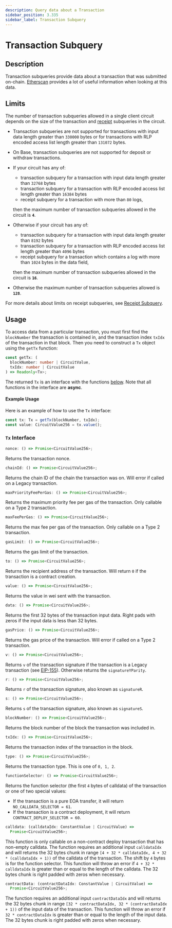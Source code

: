 ```yaml
---
description: Query data about a Transaction
sidebar_position: 3.335
sidebar_label: Transaction Subquery
---
```


# Transaction Subquery

## Description

Transaction subqueries provide data about a transaction that was submitted on-chain. [Etherscan](https://etherscan.io/) provides a lot of useful information when looking at this data.

## Limits

The number of transaction subqueries allowed in a single client circuit depends on the size of the transaction and [receipt](./receipt-subquery) subqueries in the circuit.

- Transaction subqueries are not supported for transactions with input data length greater than `330000` bytes or for transactions with RLP encoded access list length greater than `131072` bytes.
- On Base, transaction subqueries are not supported for deposit or withdraw transactions.
- If your circuit has any of:

  - transaction subquery for a transaction with input data length greater than `32768` bytes
  - transaction subquery for a transaction with RLP encoded access list length greater than `16384` bytes
  - receipt subquery for a transaction with more than `80` logs,

  then the maximum number of transaction subqueries allowed in the circuit is **`4`**.

- Otherwise if your circuit has any of:

  - transaction subquery for a transaction with input data length greater than `8192` bytes
  - transaction subquery for a transaction with RLP encoded access list length greater than `4096` bytes
  - receipt subquery for a transaction which contains a log with more than `1024` bytes in the data field,

  then the maximum number of transaction subqueries allowed in the circuit is **`16`**.

- Otherwise the maximum number of transaction subqueries allowed is **`128`**.

For more details about limits on receipt subqueries, see [Receipt Subquery](./receipt-subquery).

## Usage

To access data from a particular transaction, you must first find the `blockNumber` the transaction is contained in, and the transaction index `txIdx` of the transaction in that block. Then you need to construct a `Tx` object using the `getTx` function:

```typescript
const getTx: (
  blockNumber: number | CircuitValue,
  txIdx: number | CircuitValue
) => Readonly<Tx>;
```

The returned `Tx` is an interface with the functions [below](#tx-interface).
Note that all functions in the interface are **async**.

#### Example Usage

Here is an example of how to use the `Tx` interface:

```typescript
const tx: Tx = getTx(blockNumber, txIdx);
const value: CircuitValue256 = tx.value();
```

### `Tx` Interface

```typescript
nonce: () => Promise<CircuitValue256>;
```

Returns the transaction nonce.

```typescript
chainId: () => Promise<CircuitValue256>;
```

Returns the chain ID of the chain the transaction was on. Will error if called on a Legacy transaction.

```typescript
maxPriorityFeePerGas: () => Promise<CircuitValue256>;
```

Returns the maximum priority fee per gas of the transaction. Only callable on a Type 2 transaction.

```typescript
maxFeePerGas: () => Promise<CircuitValue256>;
```

Returns the max fee per gas of the transaction. Only callable on a Type 2 transaction.

```typescript
gasLimit: () => Promise<CircuitValue256>;
```

Returns the gas limit of the transaction.

```typescript
to: () => Promise<CircuitValue256>;
```

Returns the recipient address of the transaction. Will return `0` if the transaction is a contract creation.

```typescript
value: () => Promise<CircuitValue256>;
```

Returns the value in wei sent with the transaction.

```typescript
data: () => Promise<CircuitValue256>;
```

Returns the first 32 bytes of the transaction input data. Right pads with zeros if the input data is less than 32 bytes.

```typescript
gasPrice: () => Promise<CircuitValue256>;
```

Returns the gas price of the transaction. Will error if called on a Type 2 transaction.

```typescript
v: () => Promise<CircuitValue256>;
```

Returns `v` of the transaction signature if the transaction is a Legacy transaction (see [EIP-155](https://eips.ethereum.org/EIPS/eip-155)). Otherwise returns the `signatureYParity`.

```typescript
r: () => Promise<CircuitValue256>;
```

Returns `r` of the transaction signature, also known as `signatureR`.

```typescript
s: () => Promise<CircuitValue256>;
```

Returns `s` of the transaction signature, also known as `signatureS`.

```typescript
blockNumber: () => Promise<CircuitValue256>;
```

Returns the block number of the block the transaction was included in.

```typescript
txIdx: () => Promise<CircuitValue256>;
```

Returns the transaction index of the transaction in the block.

```typescript
type: () => Promise<CircuitValue256>;
```

Returns the transaction type. This is one of `0, 1, 2`.

```typescript
functionSelector: () => Promise<CircuitValue256>;
```

Returns the function selector (the first `4` bytes of calldata) of the transaction or one of two special values:

- If the transaction is a pure EOA transfer, it will return `NO_CALLDATA_SELECTOR = 61`.
- If the transaction is a contract deployment, it will return `CONTRACT_DEPLOY_SELECTOR = 60`.

```typescript
calldata: (calldataIdx: ConstantValue | CircuitValue) =>
  Promise<CircuitValue256>;
```

This function is only callable on a non-contract deploy transaction that has non-empty calldata.
The function requires an additional input `calldataIdx` and will returns the 32 bytes chunk in range `[4 + 32 * calldataIdx, 4 + 32 * (calldataIdx + 1))` of the calldata of the transaction.
The shift by `4` bytes is for the function selector. This function will throw an error if `4 + 32 * calldataIdx` is greater than or equal to the length of the calldata.
The 32 bytes chunk is right padded with zeros when necessary.

```typescript
contractData: (contractDataIdx: ConstantValue | CircuitValue) =>
  Promise<CircuitValue256>;
```

The function requires an additional input `contractDataIdx` and will returns the 32 bytes chunk in range `[32 * contractDataIdx, 32 * (contractDataIdx + 1))` of the input data of the transaction.
This function will throw an error if `32 * contractDataIdx` is greater than or equal to the length of the input data.
The 32 bytes chunk is right padded with zeros when necessary.
